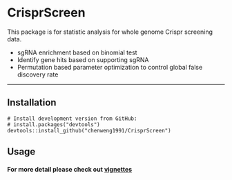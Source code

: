 # CrisprScreen
This package is for statistic analysis for whole genome Crispr screening data.
- sgRNA enrichment based on binomial test
- Identify gene hits based on supporting sgRNA
- Permutation based parameter optimization to control global false discovery rate
---
## Installation
```
# Install development version from GitHub:
# install.packages("devtools")
devtools::install_github("chenweng1991/CrisprScreen")
```
## Usage
#### For more detail please check out [vignettes](https://github.com/chenweng1991/CrisprScreen/blob/master/example.md)


